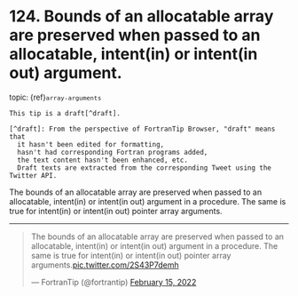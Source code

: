 # <span class='text-muted'>124.</span> Bounds of an allocatable array are preserved when passed to an allocatable, intent(in) or intent(in out) argument.

<span style='font-size: small;' class='text-muted'>topic: {ref}`array-arguments`</span>

```{note}
This tip is a draft[^draft].

[^draft]: From the perspective of FortranTip Browser, "draft" means that
  it hasn't been edited for formatting,
  hasn't had corresponding Fortran programs added,
  the text content hasn't been enhanced, etc.
  Draft texts are extracted from the corresponding Tweet using the Twitter API.
```

The bounds of an allocatable array are preserved when passed to an allocatable, intent(in) or intent(in out) argument in a procedure. The same is true for intent(in) or intent(in out) pointer array arguments.


---

<blockquote class="twitter-tweet"><p lang="en" dir="ltr">The bounds of an allocatable array are preserved when passed to an allocatable, intent(in) or intent(in out) argument in a procedure. The same is true for intent(in) or intent(in out) pointer array arguments.<a href="https://t.co/2S43P7demh">pic.twitter.com/2S43P7demh</a></p>&mdash; FortranTip (@fortrantip) <a href="https://twitter.com/fortrantip/status/1493569929668354051?ref_src=twsrc%5Etfw">February 15, 2022</a></blockquote><script async src="https://platform.twitter.com/widgets.js" charset="utf-8"></script>